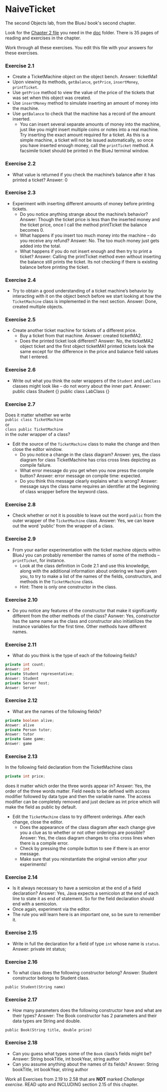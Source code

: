 # NaiveTicket

The second Objects lab, from the BlueJ book's second chapter.

Look for the [Chapter 2 file](./doc/BlueJ-objects-first-ch2.pdf) you need in the [doc](./doc) folder.
There is 35 pages of reading and exercises in the chapter.

Work through all these exercises. You edit this file with your answers for these exercises.

### Exercise 2.1
* Create a TicketMachine object on the object bench.
Answer: ticketMa1
* Upon viewing its methods, `getBalance`, `getPrice`, `insertMoney`, `printTicket`.
* Use `getPrice` method to view the value of the price of the tickets that was set when this object was created.
* Use `insertMoney` method to simulate inserting an amount of money into the machine.
* Use `getBalance` to check that the machine has a record of the amount inserted.
	* You can insert several separate amounts of money into the machine, just like you might insert multiple coins or notes into a real machine. Try inserting the exact amount required for a ticket. As this is a simple machine, a ticket will not be issued automatically, so once you have inserted enough money, call the `printTicket` method. A facsimile ticket should be printed in the BlueJ terminal window.

### Exercise 2.2
* What value is returned if you check the machine’s balance after it has printed a ticket?
Answer: 0

### Exercise 2.3
* Experiment with inserting different amounts of money before printing tickets.
	* Do you notice anything strange about the machine’s behavior?
	Answer: Though the ticket price is less than the inserted money and the ticket price, once I call the method printTicket the balance becomes 0.
	* What happens if you insert too much money into the machine – do you receive any refund?
	Answer: No. The too much money just gets added into the total.
	* What happens if you do not insert enough and then try to print a ticket?
	Answer: Calling the printTicket method even without inserting the balance still prints the ticket. Its not checking if there is existing balance before printing the ticket.

### Exercise 2.4
* Try to obtain a good understanding of a ticket machine’s behavior by interacting with it on the object bench before we start looking at how the `TicketMachine` class is implemented in the next section.
	Answer: Done, created multiple objects.

### Exercise 2.5
* Create another ticket machine for tickets of a different price.
	* Buy a ticket from that machine.
	Answer: created ticketMA2.
	* Does the printed ticket look different?
	Answer: No, the ticketMA2 object ticket and the first object ticketMA1 printed tickets look the same except for the 	difference in the price and balance field values that I entered.

### Exercise 2.6
* Write out what you think the outer wrappers of the `Student` and `LabClass` classes might look like – do not worry about the inner part.
	Answer:
	public class Student
	{}
	public class LabClass
	{}

### Exercise 2.7
Does it matter whether we write<br>
`public class TicketMachine`<br>
or<br>
`class public TicketMachine`<br>
in the outer wrapper of a class?

* Edit the source of the `TicketMachine` class to make the change and then close the editor window.
	* Do you notice a change in the class diagram?
	Answer: yes, the class diagram for class TicketMachine has criss cross lines depicting as compile failure.
	* What error message do you get when you now press the compile button?
	Answer: error message on compile time: <identifier> expected.
	* Do you think this message clearly explains what is wrong?
	Answer: message says the class name requires an identifier at the beginning of class wrapper before the keyword 		class.

### Exercise 2.8
* Check whether or not it is possible to leave out the word `public` from the outer wrapper of the `TicketMachine` class.
	Answer: Yes, we can leave out the word 'public' from the wrapper of a class.

### Exercise 2.9
* From your earlier experimentation with the ticket machine objects within BlueJ you can probably remember the names of some of the methods – `printTicket`, for instance.
	* Look at the class definition in Code 2.1 and use this knowledge, along with the additional information about ordering we have given you, to try to make a list of the names of the fields, constructors, and methods in the `TicketMachine` class.
	* Hint: There is only one constructor in the class.

### Exercise 2.10
* Do you notice any features of the constructor that make it significantly different from the other methods of the class?
Asnwer: Yes, constructor has the same name as the class and constructor also initiatilizes the instance variables for the first time. Other methods have different names.

### Exercise 2.11
* What do you think is the type of each of the following fields?

```java
private int count;
Answer: int
private Student representative;
Answer: Student
private Server host;
Answer: Server
```

### Exercise 2.12
* What are the names of the following fields?

```java
private boolean alive;
Answer: alive
private Person tutor;
Answer: tutor
private Game game;
Answer: game
```
### Exercise 2.13

In the following field declaration from the TicketMachine class<br>

```java
private int price;
```
does it matter which order the three words appear in?
Answer: Yes, the order of the three words matter. Field needs to be defined with access modifier followed by data type and then the variable name. The access modifier can be completely removed and just declare as int price which will make the field as public by default.
* Edit the `TicketMachine` class to try different orderings. After each change, close the editor.
	* Does the appearance of the class diagram after each change give you a clue as to whether or not other orderings are
possible?
Answer: Yes, the class diagram changes to criss cross lines when there is a compile error.
	* Check by pressing the compile button to see if there is an error message.
	* Make sure that you reinstantiate the original version after your experiments!

### Exercise 2.14
* Is it always necessary to have a semicolon at the end of a field declaration?
Answer: Yes, Java expects a semicolon at the end of each line to state it as end of statement. So for the field declaration should end with a semicolon.
* Once again, experiment via the editor.
* The rule you will learn here is an important one, so be sure to remember it.


### Exercise 2.15
* Write in full the declaration for a field of type `int` whose name is `status`.
Answer: private int status;

### Exercise 2.16
* To what class does the following constructor belong?
Answer: Student constructor belongs to Student class.
```
public Student(String name)
```

### Exercise 2.17
* How many parameters does the following constructor have and what are their types?
Answer: The Book constructor has 2 parameters and their data types are String and double.
```
public Book(String title, double price)
```

### Exercise 2.18
* Can you guess what types some of the `Book` class’s fields might be?
Answer: String bookTitle, int bookYear, string author 
* Can you assume anything about the names of its fields?
Answer: String bookTitle, int bookYear, string author 

Work all Exercises from 2.19 to 2.58 that are **NOT** marked *Challenge exercise*.
READ upto and INCLUDING section 2.15 of this chapter.
